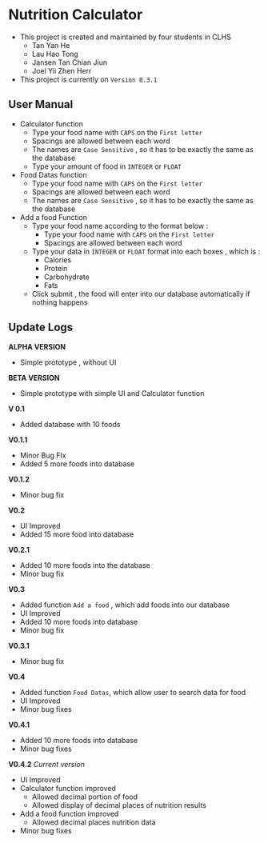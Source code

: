 # Nutrition Calculator
- This project is created and maintained by four students in CLHS
  - Tan Yan He
  - Lau Hao Tong
  - Jansen Tan Chian Jiun
  - Joel Yii Zhen Herr
- This project is currently on `Version 0.3.1`

## User Manual
- Calculator function
  - Type your food name with `CAPS` on the `First letter`
  - Spacings are allowed between each word
  - The names are `Case Sensitive` , so it has to be exactly the same as the database
  - Type your amount of food in `INTEGER` or `FLOAT`
- Food Datas function
  - Type your food name with `CAPS` on the `First letter`
  - Spacings are allowed between each word
  - The names are `Case Sensitive` , so it has to be exactly the same as the database
- Add a food Function
  - Type your food name according to the format below :
    - Type your food name with `CAPS` on the `First letter`
    - Spacings are allowed between each word
  - Type your data in `INTEGER` or `FLOAT` format into each boxes , which is :
    - Calories
    - Protein
    - Carbohydrate
    - Fats
  - Click submit , the food will enter into our database automatically if nothing happens

## Update Logs
**ALPHA VERSION**
- Simple prototype , without UI

**BETA VERSION**
- Simple prototype with simple UI and Calculator function

**V 0.1**
- Added database with 10 foods

**V0.1.1**
- Minor Bug FIx
- Added 5 more foods into database

**V0.1.2**
- Minor bug fix

**V0.2**
- UI Improved
- Added 15 more food into database

**V0.2.1**
- Added 10 more foods into the database
- Minor bug fix

**V0.3** 
- Added function `Add a food` , which add foods into our database
- UI Improved
- Added 10 more foods into database
- Minor bug fix

**V0.3.1**
- Minor bug fix

**V0.4** 
- Added function `Food Datas`, which allow user to search data for food
- UI Improved
- Minor bug fixes

**V0.4.1** 
- Added 10 more foods into database
- Minor bug fixes

**V0.4.2** *Current version*
- UI Improved
- Calculator function improved
  - Allowed decimal portion of food
  - Allowed display of decimal places of nutrition results
- Add a food function improved
  - Allowed decimal places nutrition data
- Minor bug fixes